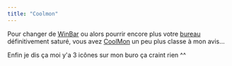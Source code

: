 ```yaml
---
title: "Coolmon"
---
```


Pour changer de [WinBar](http://www.winbar.nl) ou alors pourrir encore plus
votre [bureau](http://perso.club-internet.fr/thierry.stenard/bureau.JPG)
définitivement saturé, vous avez
[CoolMon](http://daisyman.arsware.org/coolinfo/index.html) un peu plus classe
à mon avis...

Enfin je dis ça moi y'a 3 icônes sur mon buro ça craint rien ^^

